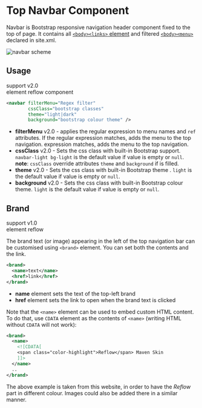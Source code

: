 # Top Navbar Component

Navbar is Bootstrap responsive navigation header component fixed to the top of page. It contains all [`<body><links>` element][site-links] and filtered [`<body><menu>`][site-menus] declared in site.xml.

![navbar scheme](images/navbar-scheme.png)

## Usage

support <span class="badge badge-primary">v2.0</span><br/>
element <span class="badge badge-secondary">reflow</span> <span class="badge badge-info">component</span>

```xml
<navbar filterMenu="Regex filter"
        cssClass="bootstrap classes"
        theme="light|dark"
        background="bootstrap colour theme" />
```

- **filterMenu** <span class="badge badge-light">v2.0</span> - applies the regular expression to menu names and `ref` attributes. If the regular expression matches, adds the menu to the top navigation.
    expression matches, adds the menu to the top navigation.
- **cssClass** <span class="badge badge-light">v2.0</span> - Sets the css class with built-in Bootstrap support. `navbar-light bg-light` is the default value if value is empty or `null`. **note**: `cssClass` override attributes `theme` and `background` if is filled.
- **theme** <span class="badge badge-light">v2.0</span> - Sets the css class with built-in Bootstrap theme . `light` is the default value if value is empty or `null`.
- **background** <span class="badge badge-light">v2.0</span> - Sets the css class with built-in Bootstrap colour theme. `light` is the default value if value is empty or `null`.

## Brand

support <span class="badge badge-primary">v1.0</span><br/>
element <span class="badge badge-secondary">reflow</span>

The brand text (or image) appearing in the left of the top navigation bar can be customised using
`<brand>` element. You can set both the contents and the link.

```xml
<brand>
  <name>text</name>
  <href>link</href>
</brand>
```

- **name** element sets the text of the top-left brand
- **href** element sets the link to open when the brand text is clicked

Note that the `<name>` element can be used to embed custom HTML content. To do that, use `CDATA`
element as the contents of `<name>` (writing HTML without `CDATA` will not work):

```xml
<brand>
  <name>
    <![CDATA[
    <span class="color-highlight">Reflow</span> Maven Skin
    ]]>
  </name>
  ..
</brand>
```

The above example is taken from this website, in order to have the _Reflow_ part in different
colour. Images could also be added there in a similar manner.

[site-menus]: http://maven.apache.org/plugins/maven-site-plugin/examples/sitedescriptor.html#Including_Generated_Content
[site-links]: http://maven.apache.org/plugins/maven-site-plugin/examples/sitedescriptor.html#Links

